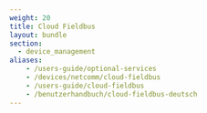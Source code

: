 ```yaml
---
weight: 20
title: Cloud Fieldbus
layout: bundle
section: 
  - device_management
aliases:
    - /users-guide/optional-services
    - /devices/netcomm/cloud-fieldbus
    - /users-guide/cloud-fieldbus
    - /benutzerhandbuch/cloud-fieldbus-deutsch
---
```


